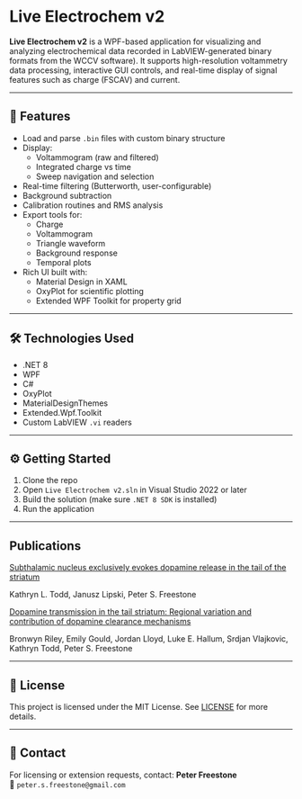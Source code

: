 # Live Electrochem v2

**Live Electrochem v2** is a WPF-based application for visualizing and analyzing electrochemical data recorded in LabVIEW-generated binary formats from the WCCV software). It supports high-resolution voltammetry data processing, interactive GUI controls, and real-time display of signal features such as charge (FSCAV) and current.

---

## 🚀 Features

- Load and parse `.bin` files with custom binary structure
- Display:
  - Voltammogram (raw and filtered)
  - Integrated charge vs time
  - Sweep navigation and selection
- Real-time filtering (Butterworth, user-configurable)
- Background subtraction
- Calibration routines and RMS analysis
- Export tools for:
  - Charge
  - Voltammogram
  - Triangle waveform
  - Background response
  - Temporal plots
- Rich UI built with:
  - Material Design in XAML
  - OxyPlot for scientific plotting
  - Extended WPF Toolkit for property grid

---

## 🛠 Technologies Used

- .NET 8
- WPF
- C#
- OxyPlot
- MaterialDesignThemes
- Extended.Wpf.Toolkit
- Custom LabVIEW `.vi` readers

---

## ⚙️ Getting Started

1. Clone the repo
2. Open `Live Electrochem v2.sln` in Visual Studio 2022 or later
3. Build the solution (make sure `.NET 8 SDK` is installed)
4. Run the application

---

## Publications

[Subthalamic nucleus exclusively evokes dopamine release in the tail of the striatum](https://onlinelibrary.wiley.com/doi/full/10.1111/jnc.15677)

Kathryn L. Todd, Janusz Lipski, Peter S. Freestone

[Dopamine transmission in the tail striatum: Regional variation and contribution of dopamine clearance mechanisms](https://onlinelibrary.wiley.com/doi/10.1111/jnc.16052)

Bronwyn Riley, Emily Gould, Jordan Lloyd, Luke E. Hallum, Srdjan Vlajkovic, Kathryn Todd, Peter S. Freestone


---

## 🔐 License

This project is licensed under the MIT License. See [LICENSE](LICENSE) for more details.

---

## 📧 Contact

For licensing or extension requests, contact: **Peter Freestone**  
📧 `peter.s.freestone@gmail.com`
